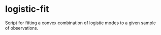 # logistic-fit
Script for fitting a convex combination of logistic modes to a given sample of observations.
